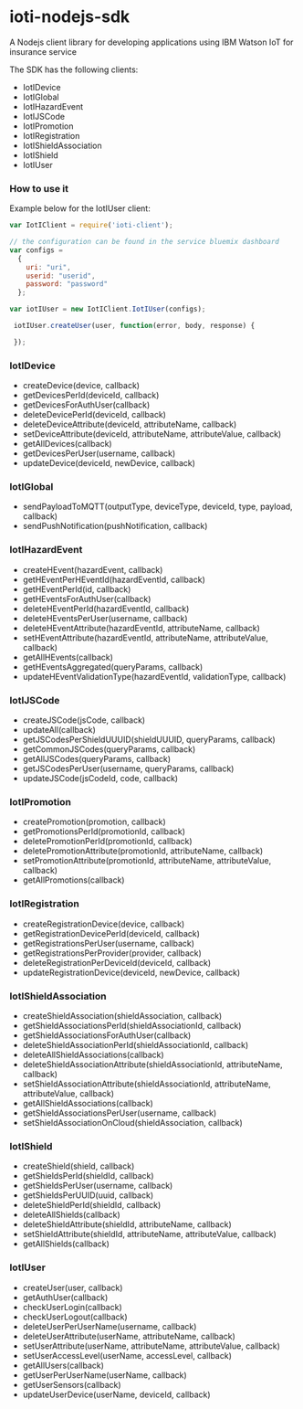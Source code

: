 # ioti-nodejs-sdk
A Nodejs client library for developing applications using IBM Watson IoT for insurance service


The SDK has the following clients:
- IotIDevice
- IotIGlobal
- IotIHazardEvent
- IotIJSCode
- IotIPromotion
- IotIRegistration
- IotIShieldAssociation
- IotIShield
- IotIUser

### How to use it

Example below for the IotIUser client:

```javascript
var IotIClient = require('ioti-client');

// the configuration can be found in the service bluemix dashboard
var configs =
  {
    uri: "uri",
    userid: "userid",
    password: "password"
  };

var iotIUser = new IotIClient.IotIUser(configs);

 iotIUser.createUser(user, function(error, body, response) {

 });
```

### IotIDevice

- createDevice(device, callback)
- getDevicesPerId(deviceId, callback)
- getDevicesForAuthUser(callback)
- deleteDevicePerId(deviceId, callback)
- deleteDeviceAttribute(deviceId, attributeName, callback)
- setDeviceAttribute(deviceId, attributeName, attributeValue, callback)
- getAllDevices(callback)
- getDevicesPerUser(username, callback)
- updateDevice(deviceId, newDevice, callback)

### IotIGlobal

- sendPayloadToMQTT(outputType, deviceType, deviceId, type, payload, callback)
- sendPushNotification(pushNotification, callback)

### IotIHazardEvent

- createHEvent(hazardEvent, callback)
- getHEventPerHEventId(hazardEventId, callback)
- getHEventPerId(id, callback)
- getHEventsForAuthUser(callback)
- deleteHEventPerId(hazardEventId, callback)
- deleteHEventsPerUser(username, callback)
- deleteHEventAttribute(hazardEventId, attributeName, callback)
- setHEventAttribute(hazardEventId, attributeName, attributeValue, callback)
- getAllHEvents(callback)
- getHEventsAggregated(queryParams, callback)
- updateHEventValidationType(hazardEventId, validationType, callback)


### IotIJSCode

- createJSCode(jsCode, callback)
- updateAll(callback)
- getJSCodesPerShieldUUUID(shieldUUUID, queryParams, callback)
- getCommonJSCodes(queryParams, callback)
- getAllJSCodes(queryParams, callback)
- getJSCodesPerUser(username, queryParams, callback)
- updateJSCode(jsCodeId, code, callback)

### IotIPromotion

- createPromotion(promotion, callback)
- getPromotionsPerId(promotionId, callback)
- deletePromotionPerId(promotionId, callback)
- deletePromotionAttribute(promotionId, attributeName, callback)
- setPromotionAttribute(promotionId, attributeName, attributeValue, callback)
- getAllPromotions(callback)


### IotIRegistration

- createRegistrationDevice(device, callback)
- getRegistrationDevicePerId(deviceId, callback)
- getRegistrationsPerUser(username, callback)
- getRegistrationsPerProvider(provider, callback)
- deleteRegistrationPerDeviceId(deviceId, callback)
- updateRegistrationDevice(deviceId, newDevice, callback)


### IotIShieldAssociation

- createShieldAssociation(shieldAssociation, callback)
- getShieldAssociationsPerId(shieldAssociationId, callback)
- getShieldAssociationsForAuthUser(callback)
- deleteShieldAssociationPerId(shieldAssociationId, callback)
- deleteAllShieldAssociations(callback)
- deleteShieldAssociationAttribute(shieldAssociationId, attributeName, callback)
- setShieldAssociationAttribute(shieldAssociationId, attributeName, attributeValue, callback)
- getAllShieldAssociations(callback)
- getShieldAssociationsPerUser(username, callback)
- setShieldAssociationOnCloud(shieldAssociation, callback)

### IotIShield

- createShield(shield, callback)
- getShieldsPerId(shieldId, callback)
- getShieldsPerUser(username, callback)
- getShieldsPerUUID(uuid, callback)
- deleteShieldPerId(shieldId, callback)
- deleteAllShields(callback)
- deleteShieldAttribute(shieldId, attributeName, callback)
- setShieldAttribute(shieldId, attributeName, attributeValue, callback)
- getAllShields(callback)


### IotIUser

- createUser(user, callback)
- getAuthUser(callback)
- checkUserLogin(callback)
- checkUserLogout(callback)
- deleteUserPerUserName(username, callback)
- deleteUserAttribute(userName, attributeName, callback)
- setUserAttribute(userName, attributeName, attributeValue, callback)
- setUserAccessLevel(userName, accessLevel, callback)
- getAllUsers(callback)
- getUserPerUserName(userName, callback)
- getUserSensors(callback)
- updateUserDevice(userName, deviceId, callback)
